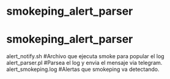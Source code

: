 # smokeping_alert_parser
# smokeping_alert_parser

alert_notify.sh #Archivo que ejecuta smoke para popular el log
alert_parser.pl	#Parsea el log y envia el mensaje via telegram.
alert_smokeping.log	#Alertas que smokeping va detectando.
